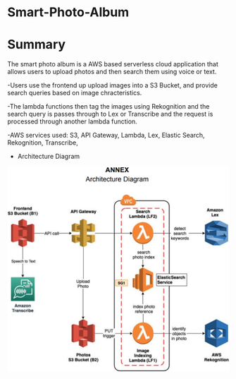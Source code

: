# Smart-Photo-Album

# Summary

The smart photo album is a AWS based serverless cloud application that allows users to upload photos and then search them using voice or text.

  -Users use the frontend up upload images into a S3 Bucket, and provide search queries based on image chracteristics.
  
  -The lambda functions then tag the images using Rekognition and the search query is passes through to Lex or Transcribe and the request is processed through another lambda function.
  
  -AWS services used: S3, API Gateway, Lambda, Lex, Elastic Search, Rekognition, Transcribe, 
    
- Architecture Diagram

![Overview](overview.png)
